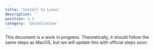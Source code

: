 ```yaml
---
title: 'Install to Linux'
description: ''
position: 3.3
category: 'Installation'
---
```


<alert type="warning">

This document is a work in progress. Theoretically, it should follow the same steps as MacOS, but we will update this with official steps soon.

</alert>